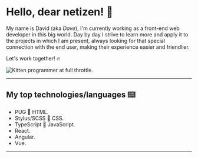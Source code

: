 # Hello, dear netizen! 🖖

My name is David (aka *Dave*), I'm currently working as a front-end web developer in this big world. Day by day I strive to learn more and apply it to the projects in which I am present, always looking for that special connection with the end user, making their experience easier and friendlier.

Let's work together! 🔥

![Kitten programmer at full throttle.](https://media.giphy.com/media/aNqEFrYVnsS52/giphy.gif)

---

## My top technologies/languages ⌨️

* PUG 🔀 HTML.
* Stylus/SCSS 🔀 CSS.
* TypeScript 🔀 JavaScript.
* React.
* Angular.
* Vue.

---